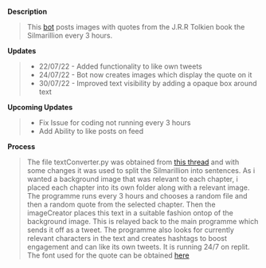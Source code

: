 
**Description**
> This [bot](https://twitter.com/SilmarillionQo1) posts images with quotes from the J.R.R Tolkien book the Silmarillion every 3 hours.


**Updates**
> - 22/07/22 - Added functionality to like own tweets
> - 24/07/22 - Bot now creates images which display the quote on it
> - 30/07/22 - Improved text visibility by adding a opaque box around text

**Upcoming Updates**
> - Fix Issue for coding not running every 3 hours
> - Add Ability to like posts on feed


**Process**
> The file textConverter.py was obtained from [this thread](https://stackoverflow.com/questions/4576077/how-can-i-split-a-text-into-sentences) and with some changes it was used to split the Silmarillion into sentences. As i wanted a background image that was relevant to each chapter, i placed each chapter into its own folder along with a relevant image. The programme runs every 3 hours and chooses a random file and then a random quote from the selected chapter. Then the imageCreator places this text in a suitable fashion ontop of the background image. This is relayed back to the main programme which sends it off as a tweet. The programme also looks for currently relevant characters in the text and creates hashtags to boost engagement and can like its own tweets. It is running 24/7 on replit. The font used for the quote can be obtained [here](https://fonts.google.com/specimen/Courgette?query=courgette)
